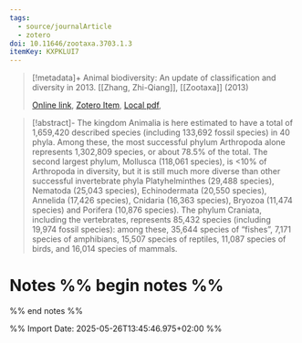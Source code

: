 ```yaml
---
tags:
  - source/journalArticle
  - zotero
doi: 10.11646/zootaxa.3703.1.3
itemKey: KXPKLUI7
---
```

>[!metadata]+
> Animal biodiversity: An update of classification and diversity in 2013.
> [[Zhang, Zhi-Qiang]], 
> [[Zootaxa]] (2013)
> 
> [Online link](https://mapress.com/zt/article/view/zootaxa.3703.1.3), [Zotero Item](zotero://select/library/items/KXPKLUI7), [Local pdf](file://C:/Users/aburg/Documents/references/zotero/storage/5J4XFVPQ/Zhang2013_Animalbiodiversity.pdf), 

>[!abstract]-
>The kingdom Animalia is here estimated to have a total of 1,659,420 described species (including 133,692 fossil species) in 40 phyla. Among these, the most successful phylum Arthropoda alone represents 1,302,809 species, or about 78.5% of the total. The second largest phylum, Mollusca (118,061 species), is <10% of Arthropoda in diversity, but it is still much more diverse than other successful invertebrate phyla Platyhelminthes (29,488 species), Nematoda (25,043 species), Echinodermata (20,550 species), Annelida (17,426 species), Cnidaria (16,363 species), Bryozoa (11,474 species) and Porifera (10,876 species). The phylum Craniata, including the vertebrates, represents 85,432 species (including 19,974 fossil species): among these, 35,644 species of “fishes”, 7,171 species of amphibians, 15,507 species of reptiles, 11,087 species of birds, and 16,014 species of mammals.

# Notes %% begin notes %%

%% end notes %%




%% Import Date: 2025-05-26T13:45:46.975+02:00 %%
